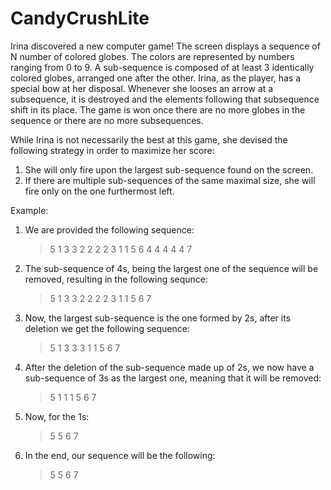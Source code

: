 # CandyCrushLite

Irina discovered a new computer game! The screen displays a sequence of N number of colored globes. The colors are represented by numbers ranging from 0 to 9.
A sub-sequence is composed of at least 3 identically colored globes, arranged one after the other. Irina, as the player, has a special bow at her disposal. Whenever she looses an arrow at a subsequence,
it is destroyed and the elements following that subsequence shift in its place. The game is won once there are no more globes in the sequence or there are no more subsequences.

While Irina is not necessarily the best at this game, she devised the following strategy in order to maximize her score:

1. She will only fire upon the largest sub-sequence found on the screen.
2. If there are multiple sub-sequences of the same maximal size, she will fire only on the one furthermost left.

Example:

1. We are provided the following sequence:
      >5 1 3 3 2 2 2 2 3 1 1 5 6 4 4 4 4 4 7
2. The sub-sequence of 4s, being the largest one of the sequence will be removed, resulting in the following sequnce:
      >5 1 3 3 2 2 2 2 3 1 1 5 6 7
3. Now, the largest sub-sequence is the one formed by 2s, after its deletion we get the following sequence:
      >5 1 3 3 3 1 1 5 6 7
4. After the deletion of the sub-sequence made up of 2s, we now have a sub-sequence of 3s as the largest one, meaning that it will be removed:
      >5 1 1 1 5 6 7
5. Now, for the 1s:
      >5 5 6 7
6. In the end, our sequence will be the following:
      >5 5 6 7
